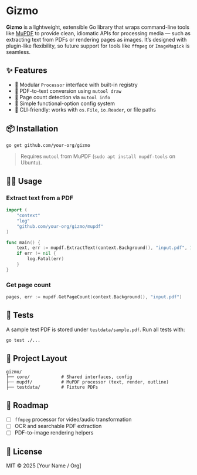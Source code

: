 # Gizmo

**Gizmo** is a lightweight, extensible Go library that wraps command-line tools like [MuPDF](https://mupdf.com) to provide clean, idiomatic APIs for processing media — such as extracting text from PDFs or rendering pages as images. It’s designed with plugin-like flexibility, so future support for tools like `ffmpeg` or `ImageMagick` is seamless.

## ✨ Features

- 🧱 Modular `Processor` interface with built-in registry
- 🧾 PDF-to-text conversion using `mutool draw`
- 📄 Page count detection via `mutool info`
- 🧪 Simple functional-option config system
- 🧰 CLI-friendly: works with `os.File`, `io.Reader`, or file paths

## 📦 Installation

```bash
go get github.com/your-org/gizmo
```

> Requires `mutool` from MuPDF (`sudo apt install mupdf-tools` on Ubuntu).

## 🧑‍💻 Usage

### Extract text from a PDF

```go
import (
	"context"
	"log"
	"github.com/your-org/gizmo/mupdf"
)

func main() {
	text, err := mupdf.ExtractText(context.Background(), "input.pdf", 1, 2, 3)
	if err != nil {
		log.Fatal(err)
	}
}
```

### Get page count

```go
pages, err := mupdf.GetPageCount(context.Background(), "input.pdf")
```

## 🧪 Tests

A sample test PDF is stored under `testdata/sample.pdf`. Run all tests with:

```bash
go test ./...
```


## 📂 Project Layout

```
gizmo/
├── core/            # Shared interfaces, config
├── mupdf/           # MuPDF processor (text, render, outline)
├── testdata/        # Fixture PDFs
```

## 🔮 Roadmap

- [ ] `ffmpeg` processor for video/audio transformation
- [ ] OCR and searchable PDF extraction
- [ ] PDF-to-image rendering helpers

## 📜 License

MIT © 2025 [Your Name / Org]
